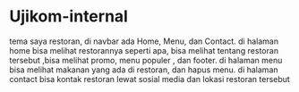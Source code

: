 # Ujikom-internal
tema saya restoran, di navbar ada Home, Menu, dan Contact.
di halaman home bisa melihat restorannya seperti apa, bisa melihat tentang restoran tersebut ,bisa melihat promo, menu populer , dan footer.
di halaman menu bisa melihat makanan yang ada di restoran, dan hapus menu.
di halaman contact bisa kontak restoran lewat sosial media dan lokasi restoran tersebut
